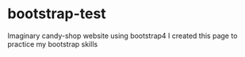 # bootstrap-test
Imaginary candy-shop website using bootstrap4
I created this page to practice my bootstrap skills

